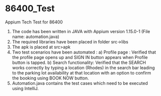 # 86400_Test
Appium Tech Test for 86400

1. The code has been written in JAVA with Appium version 1.15.0-1 (File name: automation.java)
2. The required libraries have been placed in folder src->libs
3. The apk is placed at src>apk
4. Two test scenarios have been automated :
a) Profile page : Verified that the profile page opens up and SIGN IN button appears when Profile button is tapped.
b) Search functionality: Verified that the SEARCH works correctly by typing a location (Rhodes) in the search bar leading to the parking lot availability at that location with an option to confirm the booking using BOOK NOW button.
5. Automation.java contains the test cases which need to be executed using IntelliJ.

